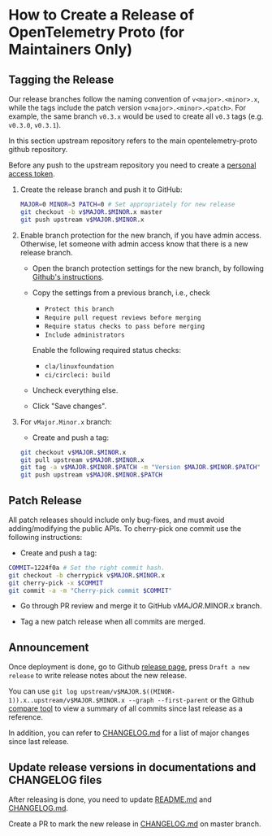 # How to Create a Release of OpenTelemetry Proto (for Maintainers Only)

## Tagging the Release

Our release branches follow the naming convention of `v<major>.<minor>.x`, while
the tags include the patch version `v<major>.<minor>.<patch>`. For example, the
same branch `v0.3.x` would be used to create all `v0.3` tags (e.g. `v0.3.0`,
`v0.3.1`).

In this section upstream repository refers to the main opentelemetry-proto
github repository.

Before any push to the upstream repository you need to create a [personal access
token](https://help.github.com/articles/creating-a-personal-access-token-for-the-command-line/).

1. Create the release branch and push it to GitHub:

    ```bash
    MAJOR=0 MINOR=3 PATCH=0 # Set appropriately for new release
    git checkout -b v$MAJOR.$MINOR.x master
    git push upstream v$MAJOR.$MINOR.x
    ```

2. Enable branch protection for the new branch, if you have admin access.
   Otherwise, let someone with admin access know that there is a new release
   branch.

    - Open the branch protection settings for the new branch, by following
      [Github's instructions](https://help.github.com/articles/configuring-protected-branches/).
    - Copy the settings from a previous branch, i.e., check
      - `Protect this branch`
      - `Require pull request reviews before merging`
      - `Require status checks to pass before merging`
      - `Include administrators`

      Enable the following required status checks:
      - `cla/linuxfoundation`
      - `ci/circleci: build`
    - Uncheck everything else.
    - Click "Save changes".

3. For `vMajor.Minor.x` branch:

    - Create and push a tag:

    ```bash
    git checkout v$MAJOR.$MINOR.x
    git pull upstream v$MAJOR.$MINOR.x
    git tag -a v$MAJOR.$MINOR.$PATCH -m "Version $MAJOR.$MINOR.$PATCH"
    git push upstream v$MAJOR.$MINOR.$PATCH
    ```

## Patch Release

All patch releases should include only bug-fixes, and must avoid
adding/modifying the public APIs. To cherry-pick one commit use the following
instructions:

- Create and push a tag:

```bash
COMMIT=1224f0a # Set the right commit hash.
git checkout -b cherrypick v$MAJOR.$MINOR.x
git cherry-pick -x $COMMIT
git commit -a -m "Cherry-pick commit $COMMIT"
```

- Go through PR review and merge it to GitHub v$MAJOR.$MINOR.x branch.

- Tag a new patch release when all commits are merged.

## Announcement

Once deployment is done, go to Github [release
page](https://github.com/open-telemetry/opentelemetry-proto/releases), press
`Draft a new release` to write release notes about the new release.

You can use `git log upstream/v$MAJOR.$((MINOR-1)).x..upstream/v$MAJOR.$MINOR.x --graph --first-parent`
or the Github [compare tool](https://github.com/open-telemetry/opentelemetry-proto/compare/)
to view a summary of all commits since last release as a reference.

In addition, you can refer to
[CHANGELOG.md](https://github.com/open-telemetry/opentelemetry-proto/blob/master/CHANGELOG.md)
for a list of major changes since last release.

## Update release versions in documentations and CHANGELOG files

After releasing is done, you need to update
[README.md](https://github.com/open-telemetry/opentelemetry-proto/blob/master/README.md) and
[CHANGELOG.md](https://github.com/open-telemetry/opentelemetry-proto/blob/master/CHANGELOG.md).

Create a PR to mark the new release in
[CHANGELOG.md](https://github.com/census-instrumentation/opencensus-java/blob/master/CHANGELOG.md)
on master branch.
